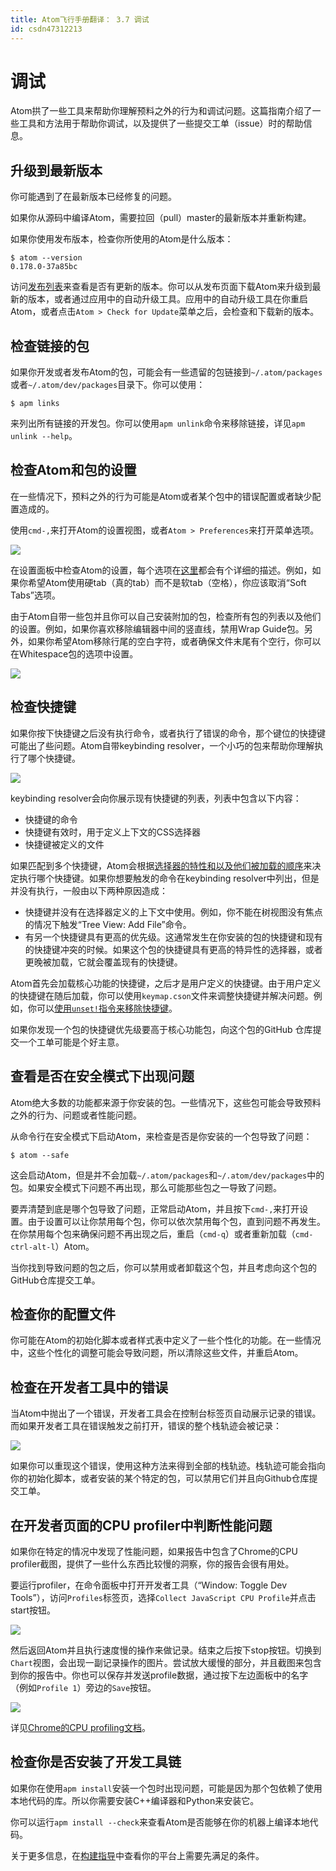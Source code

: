 ```yaml
---
title: Atom飞行手册翻译： 3.7 调试
id: csdn47312213
---
```


# 调试

Atom拱了一些工具来帮助你理解预料之外的行为和调试问题。这篇指南介绍了一些工具和方法用于帮助你调试，以及提供了一些提交工单（issue）时的帮助信息。

## 升级到最新版本

你可能遇到了在最新版本已经修复的问题。

如果你从源码中编译Atom，需要拉回（pull）master的最新版本并重新构建。

如果你使用发布版本，检查你所使用的Atom是什么版本：

```
$ atom --version
0.178.0-37a85bc
```

访问[发布列表](https://github.com/atom/atom/releases)来查看是否有更新的版本。你可以从发布页面下载Atom来升级到最新的版本，或者通过应用中的自动升级工具。应用中的自动升级工具在你重启Atom，或者点击`Atom > Check for Update`菜单之后，会检查和下载新的版本。

## 检查链接的包

如果你开发或者发布Atom的包，可能会有一些遗留的包链接到`~/.atom/packages`或者`~/.atom/dev/packages`目录下。你可以使用：

```
$ apm links
```

来列出所有链接的开发包。你可以使用`apm unlink`命令来移除链接，详见`apm unlink --help`。

## 检查Atom和包的设置

在一些情况下，预料之外的行为可能是Atom或者某个包中的错误配置或者缺少配置造成的。

使用`cmd-,`来打开Atom的设置视图，或者`Atom > Preferences`来打开菜单选项。

![](../img/8c1da15b23cf7a1d748b9f997f4ae392.png)

在设置面板中检查Atom的设置，每个选项在[这里](https://atom.io/docs/latest/customizing-atom#configuration-key-reference)都会有个详细的描述。例如，如果你希望Atom使用硬tab（真的tab）而不是软tab（空格），你应该取消“Soft Tabs”选项。

由于Atom自带一些包并且你可以自己安装附加的包，检查所有包的列表以及他们的设置。例如，如果你喜欢移除编辑器中间的竖直线，禁用Wrap Guide包。另外，如果你希望Atom移除行尾的空白字符，或者确保文件末尾有个空行，你可以在Whitespace包的选项中设置。

![](../img/0588e7b38dc4007fd849a99b8d9d1695.png)

## 检查快捷键

如果你按下快捷键之后没有执行命令，或者执行了错误的命令，那个键位的快捷键可能出了些问题。Atom自带keybinding resolver，一个小巧的包来帮助你理解执行了哪个快捷键。

![](../img/09c68e0ec371ec15e7515c67181636f1.png)

keybinding resolver会向你展示现有快捷键的列表，列表中包含以下内容：

*   快捷键的命令
*   快捷键有效时，用于定义上下文的CSS选择器
*   快捷键被定义的文件

如果匹配到多个快捷键，Atom会根据[选择器的特性和以及他们被加载的顺序](https://atom.io/docs/latest/advanced/keymaps#specificity-and-cascade-order)来决定执行哪个快捷键。如果你想要触发的命令在keybinding resolver中列出，但是并没有执行，一般由以下两种原因造成：

*   快捷键并没有在选择器定义的上下文中使用。例如，你不能在树视图没有焦点的情况下触发“Tree View: Add File”命令。
*   有另一个快捷键具有更高的优先级。这通常发生在你安装的包的快捷键和现有的快捷键冲突的时候。如果这个包的快捷键具有更高的特异性的选择器，或者更晚被加载，它就会覆盖现有的快捷键。

Atom首先会加载核心功能的快捷键，之后才是用户定义的快捷键。由于用户定义的快捷键在随后加载，你可以使用`keymap.cson`文件来调整快捷键并解决问题。例如，你可以[使用`unset!`指令来移除快捷键](https://atom.io/docs/latest/behind-atom-keymaps-in-depth#removing-bindings)。

如果你发现一个包的快捷键优先级要高于核心功能包，向这个包的GitHub 仓库提交一个工单可能是个好主意。

## 查看是否在安全模式下出现问题

Atom绝大多数的功能都来源于你安装的包。一些情况下，这些包可能会导致预料之外的行为、问题或者性能问题。

从命令行在安全模式下启动Atom，来检查是否是你安装的一个包导致了问题：

```
$ atom --safe
```

这会启动Atom，但是并不会加载`~/.atom/packages`和`~/.atom/dev/packages`中的包。如果安全模式下问题不再出现，那么可能那些包之一导致了问题。

要弄清楚到底是哪个包导致了问题，正常启动Atom，并且按下`cmd-,`来打开设置。由于设置可以让你禁用每个包，你可以依次禁用每个包，直到问题不再发生。在你禁用每个包来确保问题不再出现之后，重启（`cmd-q`）或者重新加载（`cmd-ctrl-alt-l`）Atom。

当你找到导致问题的包之后，你可以禁用或者卸载这个包，并且考虑向这个包的GitHub仓库提交工单。

## 检查你的配置文件

你可能在Atom的初始化脚本或者样式表中定义了一些个性化的功能。在一些情况中，这些个性化的调整可能会导致问题，所以清除这些文件，并重启Atom。

## 检查在开发者工具中的错误

当Atom中抛出了一个错误，开发者工具会在控制台标签页自动展示记录的错误。而如果开发者工具在错误触发之前打开，错误的整个栈轨迹会被记录：

![](../img/a1daa501c4dae002523365b15386307f.png)

如果你可以重现这个错误，使用这种方法来得到全部的栈轨迹。栈轨迹可能会指向你的初始化脚本，或者安装的某个特定的包，可以禁用它们并且向Github仓库提交工单。

## 在开发者页面的CPU profiler中判断性能问题

如果你在特定的情况中发现了性能问题，如果报告中包含了Chrome的CPU profiler截图，提供了一些什么东西比较慢的洞察，你的报告会很有用处。

要运行profiler，在命令面板中打开开发者工具（“Window: Toggle Dev Tools”），访问`Profiles`标签页，选择`Collect JavaScript CPU Profile`并点击start按钮。

![](../img/c74f23916d5b8b4958459d6f943e5163.png)

然后返回Atom并且执行速度慢的操作来做记录。结束之后按下stop按钮。切换到`Chart`视图，会出现一副记录操作的图片。尝试放大缓慢的部分，并且截图来包含到你的报告中。你也可以保存并发送profile数据，通过按下左边面板中的名字（例如`Profile 1`）旁边的`Save`按钮。

![](../img/9979bba7bfae8a978caed951049f5060.png)

详见[Chrome的CPU profiling文档](https://developer.chrome.com/devtools/docs/cpu-profiling)。

## 检查你是否安装了开发工具链

如果你在使用`apm install`安装一个包时出现问题，可能是因为那个包依赖了使用本地代码的库。所以你需要安装C++编译器和Python来安装它。

你可以运行`apm install --check`来查看Atom是否能够在你的机器上编译本地代码。

关于更多信息，在[构建指导](https://github.com/atom/atom/tree/master/docs/build-instructions)中查看你的平台上需要先满足的条件。